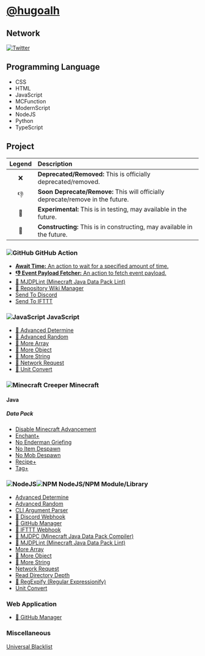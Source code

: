 # [@hugoalh](https://github.com/hugoalh)

## Network

[![Twitter](https://hugoalh.github.io/Library.SVG.Icon/Twitter.svg)](https://twitter.com/hugoalhofficial)

## Programming Language

- CSS
- HTML
- JavaScript
- MCFunction
- ModernScript
- NodeJS
- Python
- TypeScript

## Project

| **Legend** | **Description** |
|:---:|:----|
| ❌ | **Deprecated/Removed:** This is officially deprecated/removed. |
| 👎 | **Soon Deprecate/Remove:** This will officially deprecate/remove in the future. |
| 🧪 | **Experimental:** This is in testing, may available in the future. |
| 🚧 | **Constructing:** This is in constructing, may available in the future. |

### ![GitHub](https://hugoalh.github.io/Library.SVG.Icon/GitHub.svg) GitHub Action

- [**Await Time:** An action to wait for a specified amount of time.](https://github.com/hugoalh-studio/GitHubAction.AwaitTime)
- [**👎 Event Payload Fetcher:** An action to fetch event payload.](https://github.com/hugoalh/GitHubAction.EventPayloadFetcher)
- [🚧 MJDPLint (Minecraft Java Data Pack Lint)](https://github.com/hugoalh/GitHubAction.MJDPLint)
- [🚧 Repository Wiki Manager](https://github.com/hugoalh/GitHubAction.RepositoryWikiManager)
- [Send To Discord](https://github.com/hugoalh/GitHubAction.SendToDiscord)
- [Send To IFTTT](https://github.com/hugoalh/GitHubAction.SendToIFTTT)

### ![JavaScript](https://hugoalh.github.io/Library.SVG.Icon/JavaScript.svg) JavaScript

- [🚧 Advanced Determine](https://github.com/hugoalh-studio/JavaScript.AdvancedDetermine)
- [🚧 Advanced Random](https://github.com/hugoalh-studio/JavaScript.AdvancedRandom)
- [🚧 More Array](https://github.com/hugoalh-studio/JavaScript.MoreArray)
- [🚧 More Object](https://github.com/hugoalh-studio/JavaScript.MoreObject)
- [🚧 More String](https://github.com/hugoalh-studio/JavaScript.MoreString)
- [🚧 Network Request](https://github.com/hugoalh-studio/JavaScript.NetworkRequest)
- [🚧 Unit Convert](https://github.com/hugoalh-studio/JavaScript.UnitConvert)

### ![Minecraft Creeper](https://hugoalh.github.io/Library.SVG.Icon/Minecraft/Creeper_Face.svg) Minecraft

#### Java

##### Data Pack

- [Disable Minecraft Advancement](https://github.com/hugoalh/Minecraft.Java.DataPack.DisableMinecraftAdvancement)
- [Enchant+](https://github.com/hugoalh/Minecraft.Java.DataPack.EnchantPlus)
- [No Enderman Griefing](https://github.com/hugoalh-studio/Minecraft.Java.DataPack.NoEndermanGriefing)
- [No Item Despawn](https://github.com/hugoalh-studio/Minecraft.Java.DataPack.NoItemDespawn)
- [No Mob Despawn](https://github.com/hugoalh/Minecraft.Java.DataPack.NoMobDespawn)
- [Recipe+](https://github.com/hugoalh/Minecraft.Java.DataPack.RecipePlus)
- [Tag+](https://github.com/hugoalh-studio/Minecraft.Java.DataPack.TagPlus)

### ![NodeJS](https://hugoalh.github.io/Library.SVG.Icon/NodeJS_Alt.svg)![NPM](https://hugoalh.github.io/Library.SVG.Icon/NPM_Alt.svg) NodeJS/NPM Module/Library

- [Advanced Determine](https://github.com/hugoalh-studio/NodeJS.AdvancedDetermine)
- [Advanced Random](https://github.com/hugoalh-studio/NodeJS.AdvancedRandom)
- [CLI Argument Parser](https://github.com/hugoalh-studio/NodeJS.CLIArgumentParser)
- [🚧 Discord Webhook](https://github.com/hugoalh-studio/NodeJS.DiscordWebhook)
- [🚧 GitHub Manager](https://github.com/hugoalh-studio/NodeJS.GitHubManager)
- [🚧 IFTTT Webhook](https://github.com/hugoalh-studio/NodeJS.IFTTTWebhook)
- [🚧 MJDPC (Minecraft Java Data Pack Compiler)](https://github.com/hugoalh-studio/NodeJS.MJDPC)
- [🚧 MJDPLint (Minecraft Java Data Pack Lint)](https://github.com/hugoalh-studio/NodeJS.MJDPLint)
- [More Array](https://github.com/hugoalh-studio/NodeJS.MoreArray)
- [🚧 More Object](https://github.com/hugoalh-studio/NodeJS.MoreObject)
- [🧪 More String](https://github.com/hugoalh-studio/NodeJS.MoreString)
- [Network Request](https://github.com/hugoalh/NodeJS.NetworkRequest)
- [Read Directory Depth](https://github.com/hugoalh/NodeJS.ReadDirectoryDepth)
- [🧪 RegExpify (Regular Expressionify)](https://github.com/hugoalh-studio/NodeJS.RegExpify)
- [Unit Convert](https://github.com/hugoalh-studio/NodeJS.UnitConvert)

### Web Application

- [🚧 GitHub Manager](https://hugoalh.github.io/GitHubManager)

### Miscellaneous

[Universal Blacklist](https://github.com/hugoalh-studio/UniversalBlacklist)
